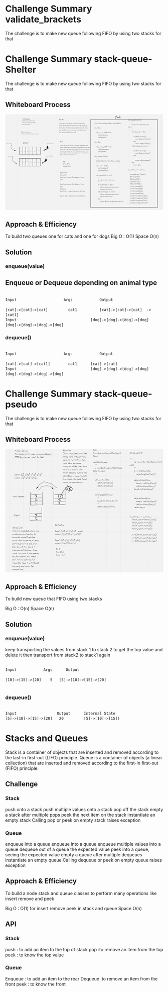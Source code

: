 # Challenge Summary validate_brackets
The challenge is to make new queue following FIFO by using two stacks for that





# Challenge Summary stack-queue-Shelter
The challenge is to make new queue following FIFO by using two stacks for that

## Whiteboard Process
![pseudo](stack_and_queue/queue_shelter.JPG)

## Approach & Efficiency
To build two queues one for cats and one for dogs
Big O : O(1)
Space O(n)

## Solution

### enqueue(value)
## Enqueue or Dequeue depending on  animal type

```

Input	                  Args	          Output

[cat]->[cat]->[cat]      	cat1	      [cat]->[cat]->[cat]  ->[cat1]
Input	                              [dog]->[dog]->[dog]->[dog]
[dog]->[dog]->[dog]->[dog]

```
### dequeue()
```

Input	                  Args	          Output

[cat]->[cat]->[cat1]      	cat1      [cat]->[cat]
Input	                              [dog]->[dog]->[dog]->[dog]
[dog]->[dog]->[dog]->[dog]

```



# Challenge Summary stack-queue-pseudo
The challenge is to make new queue following FIFO by using two stacks for that

## Whiteboard Process
![pseudo](stack_and_queue/stack_psuedo.JPG)

## Approach & Efficiency
To build new queue that FIFO using two stacks

Big O : O(n)
Space O(n)

## Solution

### enqueue(value)


keep transporting the values from stack 1 to stack 2 to get the top value and delete it then transport from stack2 to stack1 again
```

Input	         Args	   Output

[10]->[15]->[20]	5	[5]->[10]->[15]->[20]


```
### dequeue()
```

Input	               Output      Internal State
[5]->[10]->[15]->[20]	20	       [5]->[10]->[15])

```
# Stacks and Queues
Stack is a container of objects that are inserted and removed according to the last-in first-out (LIFO) principle. Queue is a container of objects (a linear collection) that are inserted and removed according to the first-in first-out (FIFO) principle.


## Challenge
### Stack
push onto a stack
push multiple values onto a stack
pop off the stack
empty a stack after multiple pops
peek the next item on the stack
instantiate an empty stack
Calling pop or peek on empty stack raises exception

### Queue
enqueue into a queue
enqueue into a queue
enqueue multiple values into a queue
dequeue out of a queue the expected value
peek into a queue, seeing the expected value
empty a queue after multiple dequeues
instantiate an empty queue
Calling dequeue or peek on empty queue raises exception

## Approach & Efficiency
To build a node stack and queue classes to perform many operations like insert remove and peek

Big O : O(1) for insert remove peek in stack and queue
Space O(n)

## API
### Stack
push : to add an item to the top of stack
pop :to remove an item from the top
peek : to know the top value



### Queue
Enqueue : to add an item to the rear
Dequeue :to remove an item from the front
peek : to know the front
